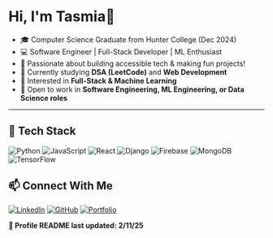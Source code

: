 # Hi, I'm Tasmia👋
- 🎓 Computer Science Graduate from Hunter College (Dec 2024)
- 💻 Software Engineer | Full-Stack Developer | ML Enthusiast
- 🚀 Passionate about building accessible tech & making fun projects! 
- 📖 Currently studying **DSA (LeetCode)** and **Web Development**
- 🎯 Interested in **Full-Stack & Machine Learning**
- 🌱 Open to work in **Software Engineering, ML Engineering, or Data Science roles**

---

## 🔧 Tech Stack

![Python](https://img.shields.io/badge/Python-3776AB?style=for-the-badge&logo=python&logoColor=white)
![JavaScript](https://img.shields.io/badge/JavaScript-F7DF1E?style=for-the-badge&logo=javascript&logoColor=black)
![React](https://img.shields.io/badge/React-61DAFB?style=for-the-badge&logo=react&logoColor=black)
![Django](https://img.shields.io/badge/Django-092E20?style=for-the-badge&logo=django&logoColor=white)
![Firebase](https://img.shields.io/badge/Firebase-FFCA28?style=for-the-badge&logo=firebase&logoColor=black)
![MongoDB](https://img.shields.io/badge/MongoDB-47A248?style=for-the-badge&logo=mongodb&logoColor=white)
![TensorFlow](https://img.shields.io/badge/TensorFlow-FF6F00?style=for-the-badge&logo=tensorflow&logoColor=white)

## 📫 Connect With Me

[![LinkedIn](https://img.shields.io/badge/LinkedIn-blue?style=for-the-badge&logo=linkedin)](https://www.linkedin.com/in/tasmia-chowdhury-tc/)
[![GitHub](https://img.shields.io/badge/GitHub-black?style=for-the-badge&logo=github)](https://github.com/tasmiachow)
[![Portfolio](https://img.shields.io/badge/Portfolio-00C4B3?style=for-the-badge)](https://tasmiachow.github.io/Portfolio.github.io/)

**📌 Profile README last updated: 2/11/25**
<!--
**tasmiachow/tasmiachow** is a ✨ _special_ ✨ repository because its `README.md` (this file) appears on your GitHub profile.

Here are some ideas to get you started:

- 🔭 I’m currently working on ...
- 🌱 I’m currently learning ...
- 👯 I’m looking to collaborate on ...
- 🤔 I’m looking for help with ...
- 💬 Ask me about ...
- 📫 How to reach me: ...
- 😄 Pronouns: ...
- ⚡ Fun fact: ...
-->
